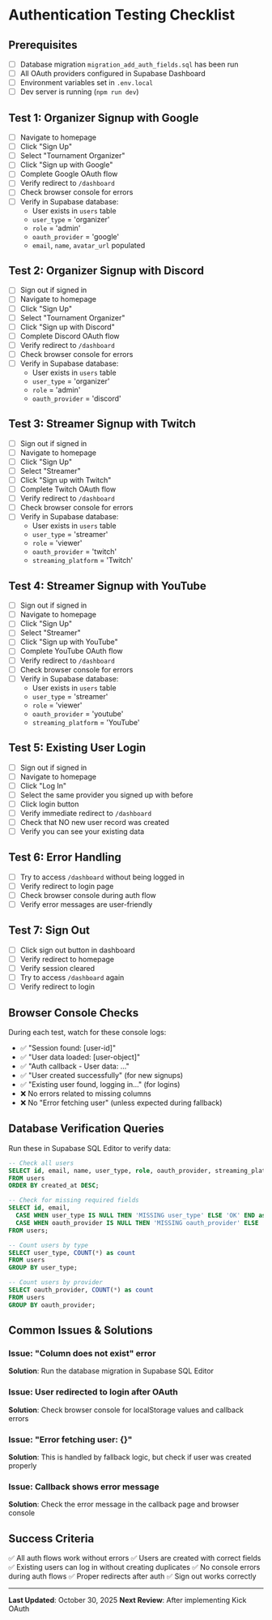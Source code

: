 # Authentication Testing Checklist

## Prerequisites
- [ ] Database migration `migration_add_auth_fields.sql` has been run
- [ ] All OAuth providers configured in Supabase Dashboard
- [ ] Environment variables set in `.env.local`
- [ ] Dev server is running (`npm run dev`)

## Test 1: Organizer Signup with Google
- [ ] Navigate to homepage
- [ ] Click "Sign Up"
- [ ] Select "Tournament Organizer"
- [ ] Click "Sign up with Google"
- [ ] Complete Google OAuth flow
- [ ] Verify redirect to `/dashboard`
- [ ] Check browser console for errors
- [ ] Verify in Supabase database:
  - User exists in `users` table
  - `user_type` = 'organizer'
  - `role` = 'admin'
  - `oauth_provider` = 'google'
  - `email`, `name`, `avatar_url` populated

## Test 2: Organizer Signup with Discord
- [ ] Sign out if signed in
- [ ] Navigate to homepage
- [ ] Click "Sign Up"
- [ ] Select "Tournament Organizer"
- [ ] Click "Sign up with Discord"
- [ ] Complete Discord OAuth flow
- [ ] Verify redirect to `/dashboard`
- [ ] Check browser console for errors
- [ ] Verify in Supabase database:
  - User exists in `users` table
  - `user_type` = 'organizer'
  - `role` = 'admin'
  - `oauth_provider` = 'discord'

## Test 3: Streamer Signup with Twitch
- [ ] Sign out if signed in
- [ ] Navigate to homepage
- [ ] Click "Sign Up"
- [ ] Select "Streamer"
- [ ] Click "Sign up with Twitch"
- [ ] Complete Twitch OAuth flow
- [ ] Verify redirect to `/dashboard`
- [ ] Check browser console for errors
- [ ] Verify in Supabase database:
  - User exists in `users` table
  - `user_type` = 'streamer'
  - `role` = 'viewer'
  - `oauth_provider` = 'twitch'
  - `streaming_platform` = 'Twitch'

## Test 4: Streamer Signup with YouTube
- [ ] Sign out if signed in
- [ ] Navigate to homepage
- [ ] Click "Sign Up"
- [ ] Select "Streamer"
- [ ] Click "Sign up with YouTube"
- [ ] Complete YouTube OAuth flow
- [ ] Verify redirect to `/dashboard`
- [ ] Check browser console for errors
- [ ] Verify in Supabase database:
  - User exists in `users` table
  - `user_type` = 'streamer'
  - `role` = 'viewer'
  - `oauth_provider` = 'youtube'
  - `streaming_platform` = 'YouTube'

## Test 5: Existing User Login
- [ ] Sign out if signed in
- [ ] Navigate to homepage
- [ ] Click "Log In"
- [ ] Select the same provider you signed up with before
- [ ] Click login button
- [ ] Verify immediate redirect to `/dashboard`
- [ ] Check that NO new user record was created
- [ ] Verify you can see your existing data

## Test 6: Error Handling
- [ ] Try to access `/dashboard` without being logged in
- [ ] Verify redirect to login page
- [ ] Check browser console during auth flow
- [ ] Verify error messages are user-friendly

## Test 7: Sign Out
- [ ] Click sign out button in dashboard
- [ ] Verify redirect to homepage
- [ ] Verify session cleared
- [ ] Try to access `/dashboard` again
- [ ] Verify redirect to login

## Browser Console Checks
During each test, watch for these console logs:
- ✅ "Session found: [user-id]"
- ✅ "User data loaded: [user-object]"
- ✅ "Auth callback - User data: ..."
- ✅ "User created successfully" (for new signups)
- ✅ "Existing user found, logging in..." (for logins)
- ❌ No errors related to missing columns
- ❌ No "Error fetching user" (unless expected during fallback)

## Database Verification Queries

Run these in Supabase SQL Editor to verify data:

```sql
-- Check all users
SELECT id, email, name, user_type, role, oauth_provider, streaming_platform
FROM users
ORDER BY created_at DESC;

-- Check for missing required fields
SELECT id, email, 
  CASE WHEN user_type IS NULL THEN 'MISSING user_type' ELSE 'OK' END as user_type_check,
  CASE WHEN oauth_provider IS NULL THEN 'MISSING oauth_provider' ELSE 'OK' END as provider_check
FROM users;

-- Count users by type
SELECT user_type, COUNT(*) as count
FROM users
GROUP BY user_type;

-- Count users by provider
SELECT oauth_provider, COUNT(*) as count
FROM users
GROUP BY oauth_provider;
```

## Common Issues & Solutions

### Issue: "Column does not exist" error
**Solution**: Run the database migration in Supabase SQL Editor

### Issue: User redirected to login after OAuth
**Solution**: Check browser console for localStorage values and callback errors

### Issue: "Error fetching user: {}"
**Solution**: This is handled by fallback logic, but check if user was created properly

### Issue: Callback shows error message
**Solution**: Check the error message in the callback page and browser console

## Success Criteria
✅ All auth flows work without errors
✅ Users are created with correct fields
✅ Existing users can log in without creating duplicates
✅ No console errors during auth flows
✅ Proper redirects after auth
✅ Sign out works correctly

---

**Last Updated**: October 30, 2025
**Next Review**: After implementing Kick OAuth
